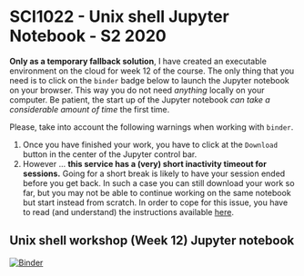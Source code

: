 # SCI1022 - Unix shell Jupyter Notebook - S2 2020

**Only as a temporary fallback solution**, I have created an executable environment on the cloud for week 12 of the course. The only thing that you need is to click on the `binder` badge  below to launch the Jupyter notebook on your browser. This way you do not need _anything_ locally on your computer. Be patient, the start up of the Jupyter notebook _can take a considerable amount of time_ the first time.

Please, take into account the following warnings when working with `binder`. 

1. Once you have finished your work, you have to click at the `Download` button in the center of the Jupyter control bar. 
2. However ...
**this service has a (very) short inactivity timeout for sessions.**
 Going for a short break is likely to have your session ended before you get back. In such a case you can still download your work so far, but you may not be able to continue working on the same notebook but start instead from scratch. In order to cope for this issue, you have to read (and understand) the instructions available [here](https://discourse.jupyter.org/t/getting-your-notebook-after-your-binder-has-stopped/3268).
 
## Unix shell workshop (Week 12) Jupyter notebook

[![Binder](https://mybinder.org/badge_logo.svg)]()







